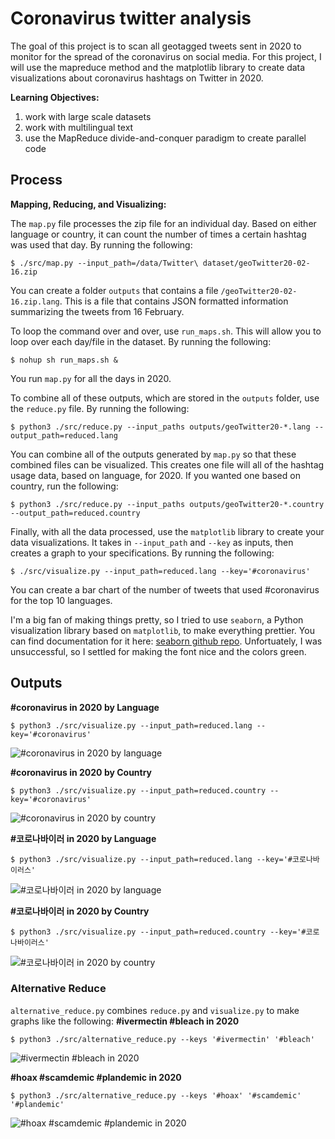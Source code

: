 # Coronavirus twitter analysis

The goal of this project is to scan all geotagged tweets sent in 2020 to monitor for the spread of the coronavirus on social media. For this project, I will use the mapreduce method and the matplotlib library to create data visualizations about coronavirus hashtags on Twitter in 2020.

**Learning Objectives:**

1. work with large scale datasets
1. work with multilingual text
1. use the MapReduce divide-and-conquer paradigm to create parallel code

## Process

**Mapping, Reducing, and Visualizing:**

The `map.py` file processes the zip file for an individual day. Based on either language or country, it can count the number of times a certain hashtag was used that day. By running the following: 
```
$ ./src/map.py --input_path=/data/Twitter\ dataset/geoTwitter20-02-16.zip
```
You can create a folder `outputs` that contains a file `/geoTwitter20-02-16.zip.lang`.
This is a file that contains JSON formatted information summarizing the tweets from 16 February.

To loop the command over and over, use `run_maps.sh`. This will allow you to loop over each day/file in the dataset. By running the following: 
```
$ nohup sh run_maps.sh &
```
You run `map.py` for all the days in 2020.

To combine all of these outputs, which are stored in the `outputs` folder, use the `reduce.py` file. 
By running the following:
```
$ python3 ./src/reduce.py --input_paths outputs/geoTwitter20-*.lang --output_path=reduced.lang
```
You can combine all of the outputs generated by `map.py` so that these combined files can be visualized. 
This creates one file will all of the hashtag usage data, based on language, for 2020. 
If you wanted one based on country, run the following:
```
$ python3 ./src/reduce.py --input_paths outputs/geoTwitter20-*.country --output_path=reduced.country
```

Finally, with all the data processed, use the `matplotlib` library to create your data visualizations. It takes in `--input_path` and `--key` as inputs, then creates a graph to your specifications. 
By running the following:
```
$ ./src/visualize.py --input_path=reduced.lang --key='#coronavirus'
```
You can create a bar chart of the number of tweets that used #coronavirus for the top 10 languages.

I'm a big fan of making things pretty, so I tried to use `seaborn`, a Python visualization library based on `matplotlib`, to make everything prettier. You can find documentation for it here: [seaborn github repo](https://github.com/mwaskom/seaborn).
Unfortuately, I was unsuccessful, so I settled for making the font nice and the colors green.

## Outputs
**#coronavirus in 2020 by Language**
```
$ python3 ./src/visualize.py --input_path=reduced.lang --key='#coronavirus'
```
![#coronavirus in 2020 by language](coronavirus_lang.png)

**#coronavirus in 2020 by Country**
```
$ python3 ./src/visualize.py --input_path=reduced.country --key='#coronavirus'
```
![#coronavirus in 2020 by country](coronavirus_country.png)

**#코로나바이러 in 2020 by Language**
```
$ python3 ./src/visualize.py --input_path=reduced.lang --key='#코로나바이러스'
```
![#코로나바이러 in 2020 by language](코로나바이러스_lang.png)

**#코로나바이러 in 2020 by Country**
```
$ python3 ./src/visualize.py --input_path=reduced.country --key='#코로나바이러스'
```
![#코로나바이러 in 2020 by country](코로나바이러스_country.png)

### Alternative Reduce
`alternative_reduce.py` combines `reduce.py` and `visualize.py` to make graphs like the following:
**#ivermectin #bleach in 2020**
```
$ python3 ./src/alternative_reduce.py --keys '#ivermectin' '#bleach'
```
![#ivermectin #bleach in 2020](ivermectin_bleach.png)

**#hoax #scamdemic #plandemic in 2020**
```
$ python3 ./src/alternative_reduce.py --keys '#hoax' '#scamdemic' '#plandemic'
```
![#hoax #scamdemic #plandemic in 2020](hoax_scamdemic_plandemic.png)

